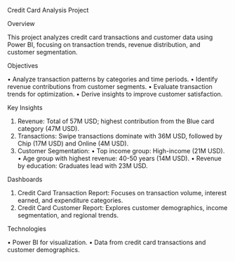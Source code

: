 Credit Card Analysis Project


Overview

This project analyzes credit card transactions and customer data using Power BI, focusing on transaction trends, revenue distribution, and customer segmentation.



Objectives

• Analyze transaction patterns by categories and time periods.
• Identify revenue contributions from customer segments.
• Evaluate transaction trends for optimization.
• Derive insights to improve customer satisfaction.


Key Insights

1. Revenue: Total of 57M USD; highest contribution from the Blue card category (47M USD).
2. Transactions: Swipe transactions dominate with 36M USD, followed by Chip (17M USD) and Online (4M USD).
3. Customer Segmentation:
  • Top income group: High-income (21M USD).
  • Age group with highest revenue: 40-50 years (14M USD).
  • Revenue by education: Graduates lead with 23M USD.


Dashboards

1. Credit Card Transaction Report: Focuses on transaction volume, interest earned, and expenditure categories.
2. Credit Card Customer Report: Explores customer demographics, income segmentation, and regional trends.


Technologies

• Power BI for visualization.
• Data from credit card transactions and customer demographics.






